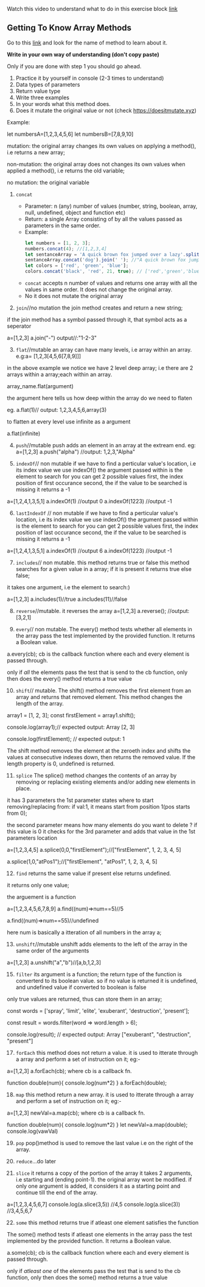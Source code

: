 Watch this video to understand what to do in this exercise block [link](https://www.youtube.com/watch?v=zGpplZj4zY0&feature=youtu.be)

## Getting To Know Array Methods

Go to this [link](https://developer.mozilla.org/en-US/docs/Web/JavaScript/Reference/Global_Objects/Array) and look for the name of method to learn about it.

**Write in your own way of understanding (don't copy paste)**

Only if you are done with step 1 you should go ahead.

1. Practice it by yourself in console (2-3 times to understand)
2. Data types of parameters
3. Return value type
4. Write three examples
5. In your words what this method does.
6. Does it mutate the original value or not (check https://doesitmutate.xyz)

Example:

let numbersA=[1,2,3,4,5,6]
let numbersB=[7,8,9,10]

mutation: the original array changes its own values on applying a method(), i.e returns a new array;

non-mutation: the original array does not changes its own values when applied a method(), i.e returns the old variable;

no mutation: the original variable 
1. `concat`

   - Parameter: n (any) number of values (number, string, boolean, array, null, undefined, object and function etc)
   - Return: a single Array consisting of by all the values passed as parameters in the same order.
   - Example:
     ```js
     let numbers = [1, 2, 3];
     numbers.concat(4); //[1,2,3,4]
     let sentanceArray = 'A quick brown fox jumped over a lazy'.split(' ');
     sentanceArray.concat('dog').join(' '); //"A quick brown fox jumped over a lazy dog"
     let colors = ['red', 'green', 'blue'];
     colors.concat('black', 'red', 21, true); // ['red','green','blue','black', 'red', 21, true]
     ```
   - `concat` accepts n number of values and returns one array with all the values in same order. It does not change the original array.
   - No it does not mutate the original array

2. `join`//no mutation
the join method creates and return a new string;

if the join method has a symbol passed through it, that symbol acts as a seperator

a=[1,2,3]
a.join("-")
output//:"1-2-3"



3. `flat`//mutable
an array can have many levels, i.e array within an array. e.g:a= [1,2,3[4,5,6[7,8,9]]]

in the above example we notice we have 2 level deep array; i.e there are 2 arrays within a array;each within an array.

array_name.flat(argument)

the argument here tells us how deep within the array do we need to flaten

eg. a.flat(1)// output: 1,2,3,4,5,6,array(3)

to flatten at every level use infinite as a argument

a.flat(infinite)


4. `push`//mutable
push adds an element in an array at the extream end. eg: a=[1,2,3]
a.push("alpha")
//output: 1,2,3,"Alpha"

5. `indexOf`// non mutable
if we have to find a perticular value's location, i.e its index value we use indexOf()
the argument passed within is the element to search for
you can get 2 possible values
first, the index position of first occurance
second, the if the value to be searched is missing it returns a -1

a=[1,2,4,1,3,5,1]
a.indexOf(1)
//output 0
a.indexOf(1223)
//output -1


6. `lastIndexOf` // non mutable
if we have to find a perticular value's location, i.e its index value we use indexOf()
the argument passed within is the element to search for
you can get 2 possible values
first, the index position of last occurance
second, the if the value to be searched is missing it returns a -1

a=[1,2,4,1,3,5,1]
a.indexOf(1)
//output 6
a.indexOf(1223)
//output -1

7. `includes`// non mutable.
this method returns true or false
this method searches for a given value in a array; if it is present it returns true else false;

it takes one argument, i.e the element to search:)

a=[1,2,3]
a.includes(1)//true
a.includes(11)//false


8. `reverse`//mutable.
it reverses the array
a=[1,2,3]
a.reverse();
//output: [3,2,1]

9. `every`// non mutable.
The every() method tests whether all elements in the array pass the test implemented by the provided function. It returns a Boolean value.

a.every(cb);
cb is the callback function where each and every element is passed through.

only if *all* the elements pass the test that is send to the cb function, only then does the every() method returns a true value

10. `shift`// mutable.
The shift() method removes the first element from an array and returns that removed element. This method changes the length of the array.

array1 = [1, 2, 3];
const firstElement = array1.shift();

console.log(array1);// expected output: Array [2, 3]

console.log(firstElement);
// expected output: 1

The shift method removes the element at the zeroeth index and shifts the values at consecutive indexes down, then returns the removed value. If the length property is 0, undefined is returned.

11. `splice`
The splice() method changes the contents of an array by removing or replacing existing elements and/or adding new elements in place.

it has 3 parameters 
the 1st parameter states where to start removing/replacing from: if val:1, it means start from position 1(pos starts from 0);

the second parameter means how many elements do you want to delete ?
if this value is 0 it checks for the 3rd parameter and adds that value in the 1st parameters location

a=[1,2,3,4,5]
a.splice(0,0,"firstElement");//["firstElement", 1, 2, 3, 4, 5]

a.splice(1,0,"atPos1");//["firstElement", "atPos1", 1, 2, 3, 4, 5]

12. `find`
returns the same value if present else returns undefined.

it returns only one value;

the arguement is a function 

a=[1,2,3,4,5,6,7,8,9]
a.find((num)=>num==5)//5

a.find((num)=>num==55)//undefined

here num is basically a itteration of all numbers in the array a;

13. `unshift`//mutable
unshift adds elements to the left of the array in the same order of the arguments

a=[1,2,3]
a.unshift("a","b")//[a,b,1,2,3]


15. `filter`
its argument is a function; the return type of the function is converterd to its boolean value. so if no value is returned it is undefined, and undefined value if converted to boolean is false

only true values are returned, thus can store them in an array;

const words = ['spray', 'limit', 'elite', 'exuberant', 'destruction', 'present'];

const result = words.filter(word => word.length > 6);

console.log(result);
// expected output: Array ["exuberant", "destruction", "present"]


17. `forEach`
this method does not return a value. it is used to itterate through a array and perform a set of instruction on it;
eg:-

a=[1,2,3]
a.forEach(cb); where cb is a callback fn.

function double(num){
  console.log(num*2)
}
a.forEach(double);


18. `map`
this method return a new array. it is used to itterate through a array and perform a set of instruction on it;
eg:-

a=[1,2,3]
newVal=a.map(cb); where cb is a callback fn.

function double(num){
  console.log(num*2)
}
let newVal=a.map(double);
console.log(vawVal)

19. `pop`
pop()method is used to remove the last value i.e on the right of the array.

20. `reduce`...do later

21. `slice`
it returns a copy of the portion of the array
it takes 2 arguments, i.e starting and (ending point-1).
the original array wont be modified.
if only one argument is added, it considers it as a starting point and continue till the end of the array.

a=[1,2,3,4,5,6,7]
console.log(a.slice(3,5))
//4,5
console.log(a.slice(3))
//3,4,5,6,7


22. `some`
this method returns true if atleast one element satisfies the function

The some() method tests if atleast one elements in the array pass the test implemented by the provided function. It returns a Boolean value.

a.some(cb);
cb is the callback function where each and every element is passed through.

only if *atleast one* of the elements pass the test that is send to the cb function, only then does the some() method returns a true value